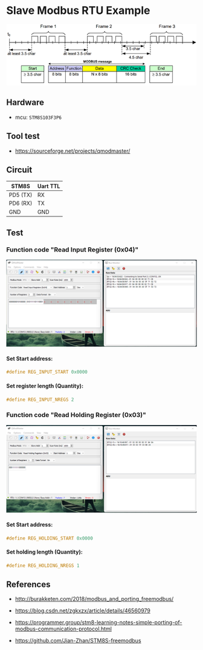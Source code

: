 # Slave Modbus RTU Example

![modbus rtu protocol](docs/modbus-rtu-protocol.png)

## Hardware
- mcu: `STM8S103F3P6`

## Tool test

- https://sourceforge.net/projects/qmodmaster/

## Circuit

| STM8S           | Uart TTL        |
| -------------   | -------------   |
| PD5 (TX)        | RX              |
| PD6 (RX)        | TX              |
| GND             | GND             |

## Test

### Function code "Read Input Register (0x04)"

![read_input_register](docs/read_input_register.png)

#### Set Start address:
```c
#define REG_INPUT_START 0x0000
```

#### Set register length (Quantity):
```c
#define REG_INPUT_NREGS 2
```

### Function code "Read Holding Register (0x03)"

![read_holding_register](docs/read_holding_register.png)

#### Set Start address:
```c
#define REG_HOLDING_START 0x0000
```

#### Set holding length (Quantity):
```c
#define REG_HOLDING_NREGS 1
```


## References

- http://burakketen.com/2018/modbus_and_porting_freemodbus/

- https://blog.csdn.net/zgkxzx/article/details/46560979

- https://programmer.group/stm8-learning-notes-simple-porting-of-modbus-communication-protocol.html

- https://github.com/Jian-Zhan/STM8S-freemodbus